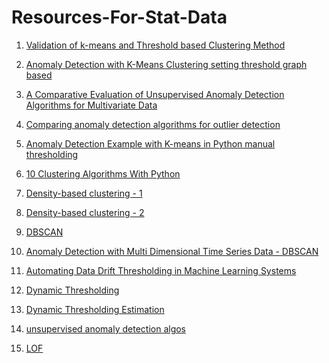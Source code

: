 # Resources-For-Stat-Data

 1.  [Validation of k-means and Threshold based Clustering Method](https://www.longdom.org/open-access/validation-of-kmeans-and-threshold-based-clustering-method-0976-4860-5-153-160.pdf) <br>

 2. [Anomaly Detection with K-Means Clustering setting threshold graph based](http://amid.fish/anomaly-detection-with-k-means-clustering) <br>

3. [A Comparative Evaluation of Unsupervised Anomaly Detection Algorithms for Multivariate Data](https://journals.plos.org/plosone/article?id=10.1371/journal.pone.0152173)<br>

 4. [Comparing anomaly detection algorithms for outlier detection](https://scikit-learn.org/stable/auto_examples/miscellaneous/plot_anomaly_comparison.html?highlight=isolation%20forest)<br>

 5. [Anomaly Detection Example with K-means in Python manual thresholding](https://www.datatechnotes.com/2020/05/anomaly-detection-with-kmeans-in-python.html)<br>

 6. [10 Clustering Algorithms With Python](https://machinelearningmastery.com/clustering-algorithms-with-python/)<br>

 7. [Density-based clustering - 1](https://en.wikipedia.org/wiki/Cluster_analysis#Density-based_clustering)<br>

 8. [Density-based clustering - 2](https://blog.dominodatalab.com/topology-and-density-based-clustering)<br>

 9. [DBSCAN](https://www.geeksforgeeks.org/dbscan-clustering-in-ml-density-based-clustering/)<br>

10. [Anomaly Detection with Multi Dimensional Time Series Data - DBSCAN](https://medium.com/northraine/anomaly-detection-with-multi-dimensional-time-series-data-4fe8d111dee)<br>

11. [Automating Data Drift Thresholding in Machine Learning Systems](https://towardsdatascience.com/automating-data-drift-thresholding-in-machine-learning-systems-524e6259f59f)

12. [Dynamic Thresholding](https://sol.sbc.org.br/journals/index.php/jidm/article/download/1456/1124)

13. [Dynamic Thresholding Estimation](https://www.sinch.com/blog/dynamic-threshold-estimation-for-anomaly-detection/) 

14. [unsupervised anomaly detection algos](https://www.youtube.com/watch?v=12Xq9OLdQwQ&t=544s)

15. [LOF](https://www.youtube.com/watch?v=7L23sCOZjns)
